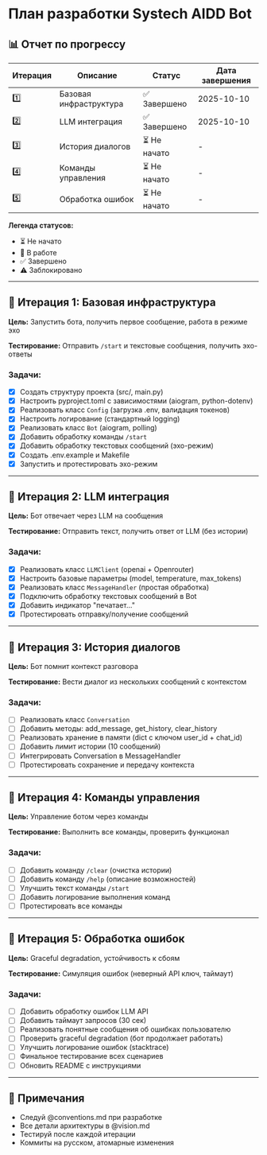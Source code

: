 # План разработки Systech AIDD Bot

## 📊 Отчет по прогрессу

| Итерация | Описание                   | Статус        | Дата завершения |
|----------|----------------------------|---------------|-----------------|
| 1️⃣       | Базовая инфраструктура     | ✅ Завершено  | 2025-10-10      |
| 2️⃣       | LLM интеграция             | ✅ Завершено  | 2025-10-10      |
| 3️⃣       | История диалогов           | ⏳ Не начато  | -               |
| 4️⃣       | Команды управления         | ⏳ Не начато  | -               |
| 5️⃣       | Обработка ошибок           | ⏳ Не начато  | -               |

**Легенда статусов:**
- ⏳ Не начато
- 🚧 В работе
- ✅ Завершено
- ⚠️ Заблокировано

---

## 🎯 Итерация 1: Базовая инфраструктура

**Цель:** Запустить бота, получить первое сообщение, работа в режиме эхо

**Тестирование:** Отправить `/start` и текстовые сообщения, получить эхо-ответы

### Задачи:
- [x] Создать структуру проекта (src/, main.py)
- [x] Настроить pyproject.toml с зависимостями (aiogram, python-dotenv)
- [x] Реализовать класс `Config` (загрузка .env, валидация токенов)
- [x] Настроить логирование (стандартный logging)
- [x] Реализовать класс `Bot` (aiogram, polling)
- [x] Добавить обработку команды `/start`
- [x] Добавить обработку текстовых сообщений (эхо-режим)
- [x] Создать .env.example и Makefile
- [x] Запустить и протестировать эхо-режим

---

## 🎯 Итерация 2: LLM интеграция

**Цель:** Бот отвечает через LLM на сообщения

**Тестирование:** Отправить текст, получить ответ от LLM (без истории)

### Задачи:
- [x] Реализовать класс `LLMClient` (openai + Openrouter)
- [x] Настроить базовые параметры (model, temperature, max_tokens)
- [x] Реализовать класс `MessageHandler` (простая обработка)
- [x] Подключить обработку текстовых сообщений в Bot
- [x] Добавить индикатор "печатает..."
- [x] Протестировать отправку/получение сообщений

---

## 🎯 Итерация 3: История диалогов

**Цель:** Бот помнит контекст разговора

**Тестирование:** Вести диалог из нескольких сообщений с контекстом

### Задачи:
- [ ] Реализовать класс `Conversation`
- [ ] Добавить методы: add_message, get_history, clear_history
- [ ] Реализовать хранение в памяти (dict с ключом user_id + chat_id)
- [ ] Добавить лимит истории (10 сообщений)
- [ ] Интегрировать Conversation в MessageHandler
- [ ] Протестировать сохранение и передачу контекста

---

## 🎯 Итерация 4: Команды управления

**Цель:** Управление ботом через команды

**Тестирование:** Выполнить все команды, проверить функционал

### Задачи:
- [ ] Добавить команду `/clear` (очистка истории)
- [ ] Добавить команду `/help` (описание возможностей)
- [ ] Улучшить текст команды `/start`
- [ ] Добавить логирование выполнения команд
- [ ] Протестировать все команды

---

## 🎯 Итерация 5: Обработка ошибок

**Цель:** Graceful degradation, устойчивость к сбоям

**Тестирование:** Симуляция ошибок (неверный API ключ, таймаут)

### Задачи:
- [ ] Добавить обработку ошибок LLM API
- [ ] Добавить таймаут запросов (30 сек)
- [ ] Реализовать понятные сообщения об ошибках пользователю
- [ ] Проверить graceful degradation (бот продолжает работать)
- [ ] Улучшить логирование ошибок (stacktrace)
- [ ] Финальное тестирование всех сценариев
- [ ] Обновить README с инструкциями

---

## 📝 Примечания

- Следуй @conventions.md при разработке
- Все детали архитектуры в @vision.md
- Тестируй после каждой итерации
- Коммиты на русском, атомарные изменения

